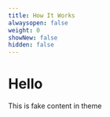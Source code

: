```yaml
---
title: How It Works
alwaysopen: false
weight: 0
showNew: false
hidden: false
---
```


# Hello

This is fake content in theme
